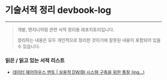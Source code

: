 # 기술서적 정리 devbook-log

-----

> 개발, 엔지니어링 관련 서적 정리용 레포지토리입니다.  
> 
> 정리하는 내용은 모두 개인적으로 정리한 것이기에 잘못된 내용이 포함되어 있을 수 있습니다.   

### 읽은 / 읽고 있는 서적 리스트

- [데이터 웨어하우스 멘토 | 실용적 DW/BI 시스템 구축을 위한 통찰 (ing...)](https://github.com/chanosong/devbook-log/tree/main/bookshelf/%EB%8D%B0%EC%9D%B4%ED%84%B0%20%EC%9B%A8%EC%96%B4%ED%95%98%EC%9A%B0%EC%8A%A4%20%EB%A9%98%ED%86%A0)